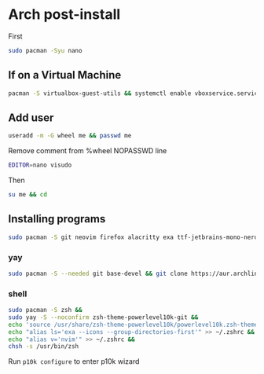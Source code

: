 # Arch post-install
First
```sh
sudo pacman -Syu nano
```
## If on a Virtual Machine
```sh
pacman -S virtualbox-guest-utils && systemctl enable vboxservice.service
```
## Add user
```sh
useradd -m -G wheel me && passwd me
```
Remove comment from %wheel NOPASSWD line
```sh
EDITOR=nano visudo
```
Then
```sh
su me && cd
```
## Installing programs
```sh
sudo pacman -S git neovim firefox alacritty exa ttf-jetbrains-mono-nerd
```
### yay
```sh
sudo pacman -S --needed git base-devel && git clone https://aur.archlinux.org/yay.git && cd yay && makepkg -si && cd && rm -rf yay
```
### shell
```sh
sudo pacman -S zsh &&
sudo yay -S --noconfirm zsh-theme-powerlevel10k-git &&
echo 'source /usr/share/zsh-theme-powerlevel10k/powerlevel10k.zsh-theme' >> ~/.zshrc &&
echo "alias ls='exa --icons --group-directories-first'" >> ~/.zshrc &&
echo "alias v='nvim'" >> ~/.zshrc &&
chsh -s /usr/bin/zsh
```
Run `p10k configure` to enter p10k wizard
